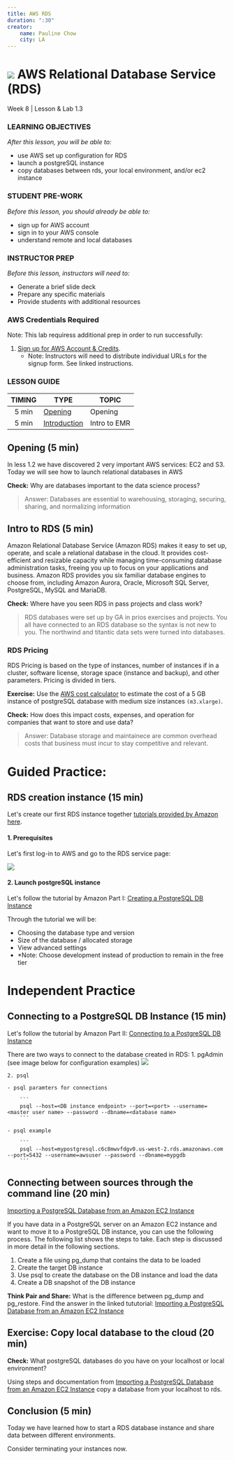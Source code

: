 ```yaml
---
title: AWS RDS
duration: ":30"
creator:
    name: Pauline Chow
    city: LA
---
```


# ![](https://ga-dash.s3.amazonaws.com/production/assets/logo-9f88ae6c9c3871690e33280fcf557f33.png) AWS Relational Database Service (RDS)
Week 8 | Lesson & Lab 1.3

### LEARNING OBJECTIVES
*After this lesson, you will be able to:*
- use AWS set up configuration for RDS
- launch a postgreSQL instance
- copy databases between rds, your local environment, and/or ec2 instance

### STUDENT PRE-WORK
*Before this lesson, you should already be able to:*
- sign up for AWS account
- sign in to your AWS console
- understand remote and local databases

### INSTRUCTOR PREP
*Before this lesson, instructors will need to:*
- Generate a brief slide deck
- Prepare any specific materials
- Provide students with additional resources

### AWS Credentials Required
Note: This lab requiress additional prep in order to run successfully:

1. [Sign up for AWS Account & Credits](../AWS-instructions.md).
    - Note: Instructors will need to distribute individual URLs for the signup form. See linked instructions.

### LESSON GUIDE
| TIMING  | TYPE  | TOPIC  |
|:-:|---|---|
| 5 min | [Opening](#opening) | Opening |
| 5 min | [Introduction](#introduction) | Intro to EMR |

<a name="opening"></a>
## Opening (5 min)

In less 1.2 we have discovered 2 very important AWS services: EC2 and S3. Today we will see how to launch relational databases in AWS

**Check:** Why are databases important to the data science process? 
> Answer: Databases are essential to warehousing, storaging, securing, sharing, and normalizing information

<a name="introduction"></a>
## Intro to RDS (5 min)

Amazon Relational Database Service (Amazon RDS) makes it easy to set up, operate, and scale a relational database in the cloud. It provides cost-efficient and resizable capacity while managing time-consuming database administration tasks, freeing you up to focus on your applications and business. Amazon RDS provides you six familiar database engines to choose from, including Amazon Aurora, Oracle, Microsoft SQL Server, PostgreSQL, MySQL and MariaDB.

**Check:** Where have you seen RDS in pass projects and class work?
> RDS databases were set up by GA in prios exercises and projects. You all have connected to an RDS database so the syntax is not new to you. The northwind and titantic data sets were turned into databases.

### RDS Pricing

RDS Pricing is based on the type of instances, number of instances if in a cluster, software license, storage space (instance and backup), and other parameters. Pricing is divided in tiers. 

**Exercise:**
Use the [AWS cost calculator](https://calculator.s3.amazonaws.com/index.html) to estimate the cost of a 5 GB instance of postgreSQL database with medium size instances `(m3.xlarge)`. 

**Check:** How does this impact costs, expenses, and operation for companies that want to store and use data?
> Answer: Database storage and maintainece are common overhead costs that business must incur to stay competitive and relevant.

<a name="guided-practice"></a>
# Guided Practice:
## RDS creation instance (15 min)

Let's create our first RDS instance together [tutorials provided by Amazon here](http://docs.aws.amazon.com/AmazonRDS/latest/UserGuide/CHAP_GettingStarted.html).

#### 1. Prerequisites

Let's first log-in to AWS and go to the RDS service page:

![](./assets/images/rds.png)

#### 2.  Launch postgreSQL instance 

Let's follow the tutorial by Amazon Part I: [Creating a PostgreSQL DB Instance](http://docs.aws.amazon.com/AmazonRDS/latest/UserGuide/CHAP_GettingStarted.CreatingConnecting.PostgreSQL.html)

Through the tutorial we will be: 
- Choosing the database type and version
- Size of the database / allocated storage
- View advanced settings 
- *Note: Choose development instead of production to remain in the free tier

<a name="ind-practice"></a>
# Independent Practice
## Connecting to a PostgreSQL DB Instance (15 min)

Let's follow the tutorial by Amazon Part II: [Connecting to a PostgreSQL DB Instance](http://docs.aws.amazon.com/AmazonRDS/latest/UserGuide/CHAP_GettingStarted.CreatingConnecting.PostgreSQL.html)

There are two ways to connect to the database created in RDS:
	1. pgAdmin (see image below for configuration examples)
	![](./assets/images/rds_pgadmin.png)

	2. psql 
	
	- psql paramters for connections

		```
		psql --host=<DB instance endpoint> --port=<port> --username=<master user name> --password --dbname=<database name> 
		```
	
	- psql example 
	
		```
		psql --host=mypostgresql.c6c8mwvfdgv0.us-west-2.rds.amazonaws.com --port=5432 --username=awsuser --password --dbname=mypgdb 
		```

<a name="ind-practice"></a>
## Connecting between sources through the command line (20 min)

[Importing a PostgreSQL Database from an Amazon EC2 Instance](http://docs.aws.amazon.com/AmazonRDS/latest/UserGuide/PostgreSQL.Procedural.Importing.html)

If you have data in a PostgreSQL server on an Amazon EC2 instance and want to move it to a PostgreSQL DB instance, you can use the following process. The following list shows the steps to take. Each step is discussed in more detail in the following sections.

1. Create a file using pg_dump that contains the data to be loaded
2. Create the target DB instance
3. Use psql to create the database on the DB instance and load the data
4. Create a DB snapshot of the DB instance

**Think Pair and Share:** What is the difference between pg_dump and pg_restore. Find the answer in the linked tututorial: [Importing a PostgreSQL Database from an Amazon EC2 Instance](http://docs.aws.amazon.com/AmazonRDS/latest/UserGuide/PostgreSQL.Procedural.Importing.html) 

<a name="independent-practice"></a>
## Exercise: Copy local database to the cloud  (20 min)

**Check:** What postgreSQL databases do you have on your localhost or local environment?

Using steps and documentation from [Importing a PostgreSQL Database from an Amazon EC2 Instance](http://docs.aws.amazon.com/AmazonRDS/latest/UserGuide/PostgreSQL.Procedural.Importing.html) copy a database from your localhost to rds. 

<a name="conclusion"></a>
## Conclusion (5 min)

Today we have learned how to start a RDS database instance and share data between different environments.

Consider terminating your instances now. 
